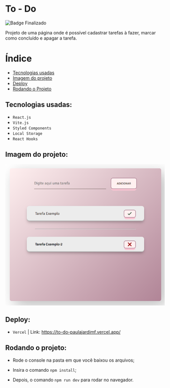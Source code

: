 
# To - Do

![Badge Finalizado](http://img.shields.io/static/v1?label=STATUS&message=FINALIZADO&color=GREEN&style=for-the-badge)

Projeto de uma página onde é possível cadastrar tarefas à fazer, marcar como concluído e apagar a tarefa.



# Índice

* [Tecnologias usadas](#tecnologias-usadas)
* [Imagem do projeto](#imagem-do-projeto)
* [Deploy](#deploy)
* [Rodando o Projeto](#rodando-o-projeto)


## Tecnologias usadas:

- ``React.js``
- ``Vite.js``
- ``Styled Components``
- ``Local Storage``
- ``React Hooks``

## Imagem do projeto:

![imagem do To - Do](./img-projeto.png)


## Deploy:

- ``Vercel`` | Link: <https://to-do-paulajardimf.vercel.app/>


## Rodando o projeto:
- Rode o console na pasta em que você baixou os arquivos;

- Insira o comando ``npm install``;

- Depois, o comando ``npm run dev`` para rodar no navegador.
